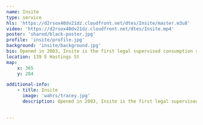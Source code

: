 ```yaml
---
name: Insite
type: service
hls: 'https://d2rsox40dv21dz.cloudfront.net/dtes/Insite/master.m3u8'
video: 'https://d2rsox40dv21dz.cloudfront.net/dtes/Insite.mp4'
poster: 'shared/black-poster.jpg'
profile: 'insite/profile.jpg'
background: 'insite/background.jpg'
bio: Opened in 2003, Insite is the first legal supervised consumption site in North America. Hundreds and hundreds of thousands of injections have been done at Insite with thousands of overdoses, and zero fatalities. Staff at Insite are trained to recognize, respond and reverse overdose within minutes of a person injecting.
location: 139 E Hastings St
map:
    x: 365
    y: 284

additional-info: 
    - title: Insite
      image: 'wahrs/tracey.jpg'
      description: Opened in 2003, Insite is the first legal supervised consumption site in North America. Hundreds and hundreds of thousands of injections have been done at Insite with thousands of overdoses, and zero fatalities. Staff at Insite are trained to recognize, respond and reverse overdose within minutes of a person injecting. Community members can also access nursing care for things such as wound care, HIV and STI testing and referals to other community resourses, harm reduction supplies, drug testing and opioid replacement treatments.
    

---
```

